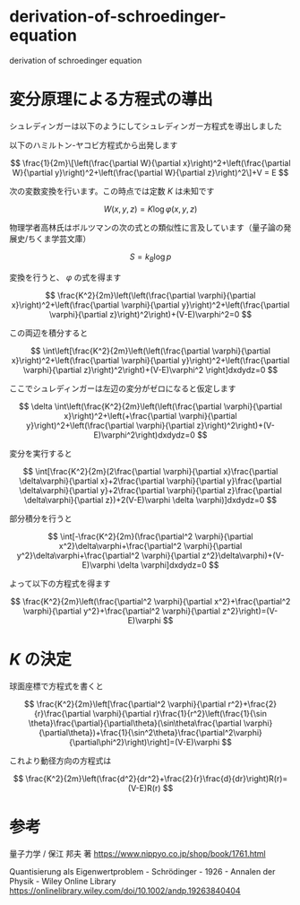 # derivation-of-schroedinger-equation
derivation of schroedinger equation

# 変分原理による方程式の導出

シュレディンガーは以下のようにしてシュレディンガー方程式を導出しました

以下のハミルトン-ヤコビ方程式から出発します

$$
\frac{1}{2m}\[\left(\frac{\partial W}{\partial x}\right)^2+\left(\frac{\partial W}{\partial y}\right)^2+\left(\frac{\partial W}{\partial z}\right)^2\]+V = E
$$

次の変数変換を行います。この時点では定数 $K$ は未知です 

$$
W(x,y,z)=K\log\varphi(x,y,z)
$$

物理学者高林氏はボルツマンの次の式との類似性に言及しています（量子論の発展史/ちくま学芸文庫）

$$
S=k_B\log p
$$

変換を行うと、 $\varphi$ の式を得ます

$$
\frac{K^2}{2m}\left(\left(\frac{\partial \varphi}{\partial x}\right)^2+\left(\frac{\partial \varphi}{\partial y}\right)^2+\left(\frac{\partial \varphi}{\partial z}\right)^2\right)+(V-E)\varphi^2=0
$$

この両辺を積分すると

$$
\int\left[\frac{K^2}{2m}\left(\left(\frac{\partial \varphi}{\partial x}\right)^2+\left(\frac{\partial \varphi}{\partial y}\right)^2+\left(\frac{\partial \varphi}{\partial z}\right)^2\right)+(V-E)\varphi^2 \right]dxdydz=0
$$

ここでシュレディンガーは左辺の変分がゼロになると仮定します

$$
\delta \int\left(\frac{K^2}{2m}\left(\left(\frac{\partial \varphi}{\partial x}\right)^2+\left(+\frac{\partial \varphi}{\partial y}\right)^2+\left(\frac{\partial \varphi}{\partial z}\right)^2\right)+(V-E)\varphi^2\right)dxdydz=0
$$

変分を実行すると

$$
\int[\frac{K^2}{2m}(2\frac{\partial \varphi}{\partial x}\frac{\partial \delta\varphi}{\partial x}+2\frac{\partial \varphi}{\partial y}\frac{\partial \delta\varphi}{\partial y}+2\frac{\partial \varphi}{\partial z}\frac{\partial \delta\varphi}{\partial z})+2(V-E)\varphi \delta \varphi)]dxdydz=0
$$

部分積分を行うと

$$
\int[-\frac{K^2}{2m}(\frac{\partial^2 \varphi}{\partial x^2}\delta\varphi+\frac{\partial^2 \varphi}{\partial y^2}\delta\varphi+\frac{\partial^2 \varphi}{\partial z^2}\delta\varphi)+(V-E)\varphi \delta \varphi]dxdydz=0
$$

よって以下の方程式を得ます

$$
\frac{K^2}{2m}\left(\frac{\partial^2 \varphi}{\partial x^2}+\frac{\partial^2 \varphi}{\partial y^2}+\frac{\partial^2 \varphi}{\partial z^2}\right)=(V-E)\varphi
$$

# $K$ の決定

球面座標で方程式を書くと

$$
\frac{K^2}{2m}\left[\frac{\partial^2 \varphi}{\partial r^2}+\frac{2}{r}\frac{\partial \varphi}{\partial r}\frac{1}{r^2}\left(\frac{1}{\sin \theta}\frac{\partial}{\partial\theta}(\sin\theta\frac{\partial \varphi}{\partial\theta})+\frac{1}{\sin^2\theta}\frac{\partial^2\varphi}{\partial\phi^2}\right)\right]=(V-E)\varphi
$$

これより動径方向の方程式は

$$
\frac{K^2}{2m}\left(\frac{d^2}{dr^2}+\frac{2}{r}\frac{d}{dr}\right)R(r)=(V-E)R(r)
$$
# 参考

量子力学 / 保江 邦夫 著 https://www.nippyo.co.jp/shop/book/1761.html

Quantisierung als Eigenwertproblem - Schrödinger - 1926 - Annalen der Physik - Wiley Online Library https://onlinelibrary.wiley.com/doi/10.1002/andp.19263840404
